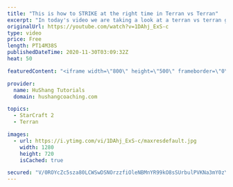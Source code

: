 ```yaml
---
title: "This is how to STRIKE at the right time in Terran vs Terran"
excerpt: "In today's video we are taking a look at a terran vs terran game I played that showcases some patience and how I like to calculate when it's the correct time to attack!  Coaching -------------------------------------------------------------------------- Website: https://www.hushangcoaching.com  Interested"
originalUrl: https://youtube.com/watch?v=1DAhj_ExS-c
type: video
price: Free
length: PT14M38S
publishedDateTime: 2020-11-30T03:09:32Z
heat: 50

featuredContent: "<iframe width=\"800\" height=\"500\" frameborder=\"0\" src=\"https://www.youtube.com/embed/1DAhj_ExS-c\" allow=\"accelerometer; autoplay; encrypted-media; gyroscope; picture-in-picture\" allowfullscreen></iframe>"

provider:
  name: HuShang Tutorials
  domain: hushangcoaching.com

topics:
  - StarCraft 2
  - Terran

images:
  - url: https://i.ytimg.com/vi/1DAhj_ExS-c/maxresdefault.jpg
    width: 1280
    height: 720
    isCached: true

secured: "V/0ROYcZc5sza80LCWSwDSNOrzzfiOleNBMnYR99kO8sSUrbulPVKNa3mY0zYsKqDTdoI/vy+ZOU/KPsokBk+ZVsRppS6LUJT7qTG4+DgQspVnc+7O2EsTArl9jSX35mLeu3guR0LK5EpEKNj0tbAquC2GePaWv97BnWGm7rTxeZcVLkwd2TQ3vVBD6EyxO5ZeMWLYlHGmeg8aw5s/qvFHlLo6PpgqfNcGH0YgJCdfgwwfYFsFVORWXwciSVkRzXJniKFT1up9o5tWle3iUPBPul8h/nN2MQGKml6IANsHntcSLVUmVEsp4SjGha4Ilntl/E6MQemxJHkZJiBT46Ueipe/GQPMvfU433YdwpJ65takrtnRzAhNCYFgYDFXxHsbYmaCwdVFtlwnQhZR/AHdq8dYnpo72qItqd/ealTgE=;DBxdy57z6TXawYLHUM1Vzg=="
---
```


